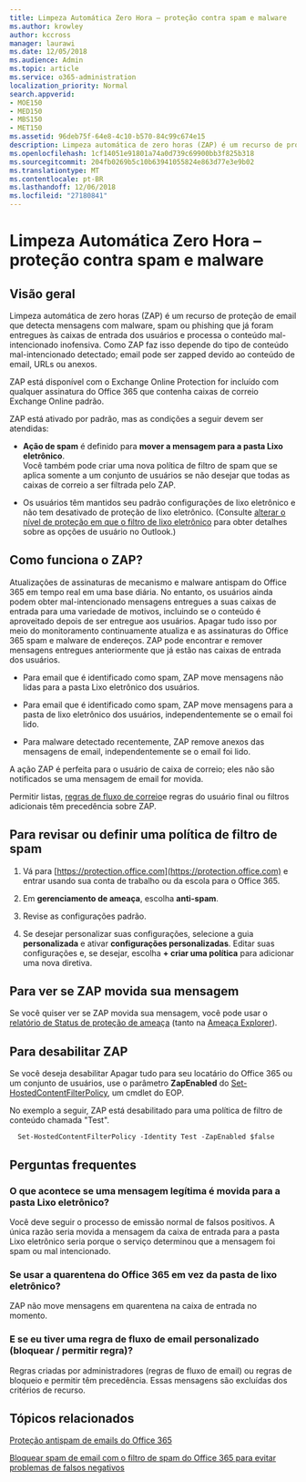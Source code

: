 ```yaml
---
title: Limpeza Automática Zero Hora – proteção contra spam e malware
ms.author: krowley
author: kccross
manager: laurawi
ms.date: 12/05/2018
ms.audience: Admin
ms.topic: article
ms.service: o365-administration
localization_priority: Normal
search.appverid:
- MOE150
- MED150
- MBS150
- MET150
ms.assetid: 96deb75f-64e8-4c10-b570-84c99c674e15
description: Limpeza automática de zero horas (ZAP) é um recurso de proteção de email que detecta mensagens com spam ou malware que já foram entregues às caixas de entrada dos usuários e processa o conteúdo mal-intencionado inofensiva. Como ZAP faz isso depende do tipo de conteúdo mal-intencionado detectado.
ms.openlocfilehash: 1cf14051e91801a74a0d739c69900bb3f825b318
ms.sourcegitcommit: 204fb0269b5c10b63941055824e863d77e3e9b02
ms.translationtype: MT
ms.contentlocale: pt-BR
ms.lasthandoff: 12/06/2018
ms.locfileid: "27180841"
---
```

# <a name="zero-hour-auto-purge---protection-against-spam-and-malware"></a>Limpeza Automática Zero Hora – proteção contra spam e malware

## <a name="overview"></a>Visão geral

Limpeza automática de zero horas (ZAP) é um recurso de proteção de email que detecta mensagens com malware, spam ou phishing que já foram entregues às caixas de entrada dos usuários e processa o conteúdo mal-intencionado inofensiva. Como ZAP faz isso depende do tipo de conteúdo mal-intencionado detectado; email pode ser zapped devido ao conteúdo de email, URLs ou anexos.
  
ZAP está disponível com o Exchange Online Protection for incluído com qualquer assinatura do Office 365 que contenha caixas de correio Exchange Online padrão.

ZAP está ativado por padrão, mas as condições a seguir devem ser atendidas:
  
- **Ação de spam** é definido para **mover a mensagem para a pasta Lixo eletrônico**. <br/>Você também pode criar uma nova política de filtro de spam que se aplica somente a um conjunto de usuários se não desejar que todas as caixas de correio a ser filtrada pelo ZAP.

- Os usuários têm mantidos seu padrão configurações de lixo eletrônico e não tem desativado de proteção de lixo eletrônico. (Consulte [alterar o nível de proteção em que o filtro de lixo eletrônico](https://support.office.com/article/change-the-level-of-protection-in-the-junk-email-filter-e89c12d8-9d61-4320-8c57-d982c8d52f6b) para obter detalhes sobre as opções de usuário no Outlook.) 
  
## <a name="how-does-zap-work"></a>Como funciona o ZAP?

Atualizações de assinaturas de mecanismo e malware antispam do Office 365 em tempo real em uma base diária. No entanto, os usuários ainda podem obter mal-intencionado mensagens entregues a suas caixas de entrada para uma variedade de motivos, incluindo se o conteúdo é aproveitado depois de ser entregue aos usuários. Apagar tudo isso por meio do monitoramento continuamente atualiza e as assinaturas do Office 365 spam e malware de endereços. ZAP pode encontrar e remover mensagens entregues anteriormente que já estão nas caixas de entrada dos usuários. 

- Para email que é identificado como spam, ZAP move mensagens não lidas para a pasta Lixo eletrônico dos usuários. 

- Para email que é identificado como spam, ZAP move mensagens para a pasta de lixo eletrônico dos usuários, independentemente se o email foi lido.

- Para malware detectado recentemente, ZAP remove anexos das mensagens de email, independentemente se o email foi lido. 
  
A ação ZAP é perfeita para o usuário de caixa de correio; eles não são notificados se uma mensagem de email for movida.
  
Permitir listas, [regras de fluxo de correio](https://go.microsoft.com/fwlink/p/?LinkId=722755)e regras do usuário final ou filtros adicionais têm precedência sobre ZAP.
  
## <a name="to-review-or-set-up-a-spam-filter-policy"></a>Para revisar ou definir uma política de filtro de spam
  
1. Vá para [https://protection.office.com](https://protection.office.com) e entrar usando sua conta de trabalho ou da escola para o Office 365.

2. Em **gerenciamento de ameaça**, escolha **anti-spam**.

3. Revise as configurações padrão. 

4. Se desejar personalizar suas configurações, selecione a guia **personalizada** e ativar **configurações personalizadas**. Editar suas configurações e, se desejar, escolha **+ criar uma política** para adicionar uma nova diretiva. 
    
## <a name="to-see-if-zap-moved-your-message"></a>Para ver se ZAP movida sua mensagem

Se você quiser ver se ZAP movida sua mensagem, você pode usar o [relatório de Status de proteção de ameaça](view-email-security-reports.md#threat-protection-status-report-new) (tanto na [Ameaça Explorer](use-explorer-in-security-and-compliance.md)).
    
## <a name="to-disable-zap"></a>Para desabilitar ZAP
  
Se você deseja desabilitar Apagar tudo para seu locatário do Office 365 ou um conjunto de usuários, use o parâmetro **ZapEnabled** do [Set-HostedContentFilterPolicy](https://go.microsoft.com/fwlink/p/?LinkId=722758), um cmdlet do EOP.
    
No exemplo a seguir, ZAP está desabilitado para uma política de filtro de conteúdo chamada "Test".
    
```
  Set-HostedContentFilterPolicy -Identity Test -ZapEnabled $false
```

## <a name="faq"></a>Perguntas frequentes

### <a name="what-happens-if-a-legitimate-message-is-moved-to-the-junk-mail-folder"></a>O que acontece se uma mensagem legítima é movida para a pasta Lixo eletrônico?
  
Você deve seguir o processo de emissão normal de falsos positivos. A única razão seria movida a mensagem da caixa de entrada para a pasta Lixo eletrônico seria porque o serviço determinou que a mensagem foi spam ou mal intencionado.
  
### <a name="what-if-i-use-the-office-365-quarantine-instead-of-the-junk-mail-folder"></a>Se usar a quarentena do Office 365 em vez da pasta de lixo eletrônico?
  
ZAP não move mensagens em quarentena na caixa de entrada no momento.
  
### <a name="what-if-i-have-a-custom-mail-flow-rule-block-allow-rule"></a>E se eu tiver uma regra de fluxo de email personalizado (bloquear / permitir regra)?
  
Regras criadas por administradores (regras de fluxo de email) ou regras de bloqueio e permitir têm precedência. Essas mensagens são excluídas dos critérios de recurso.
  
## <a name="related-topics"></a>Tópicos relacionados

[Proteção antispam de emails do Office 365](anti-spam-protection.md)
  
[Bloquear spam de email com o filtro de spam do Office 365 para evitar problemas de falsos negativos](block-email-spam-to-prevent-false-negatives.md)
  

